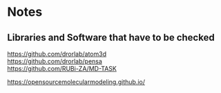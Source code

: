# Notes

## Libraries and Software that have to be checked

https://github.com/drorlab/atom3d    
https://github.com/drorlab/pensa    
https://github.com/RUBi-ZA/MD-TASK

https://opensourcemolecularmodeling.github.io/

